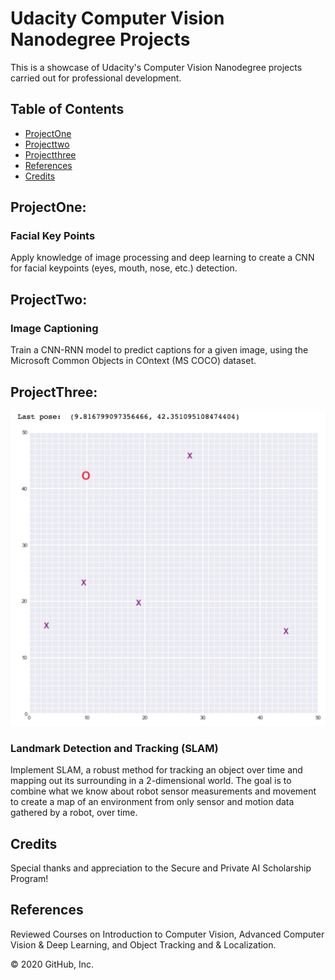 # Udacity Computer Vision Nanodegree Projects

This is a showcase of Udacity's Computer Vision Nanodegree projects carried out for professional development.


## Table of Contents

* [ProjectOne](#projectOne)
* [Projecttwo](#projectTwo)
* [Projectthree](#projectThree)
* [References](#references)
* [Credits](#credits)



## ProjectOne: 
### Facial Key Points
Apply knowledge of image processing and deep learning to create a CNN for facial keypoints (eyes, mouth, nose, etc.) detection.

## ProjectTwo: 
### Image Captioning
Train a CNN-RNN model to predict captions for a given image, using the Microsoft Common Objects in COntext (MS COCO) dataset.

## ProjectThree:

![](slam-graph.png)
### Landmark Detection and Tracking (SLAM)
Implement SLAM, a robust method for tracking an object over time and mapping out its surrounding in a 2-dimensional world. The goal is to combine what we know about robot sensor measurements and movement to create a map of an environment from only sensor and motion data gathered by a robot, over time.

## Credits
Special thanks and appreciation to the Secure and Private AI Scholarship Program!

## References
Reviewed Courses on Introduction to Computer Vision, Advanced Computer Vision & Deep Learning, and  Object Tracking and & Localization.

© 2020 GitHub, Inc.
